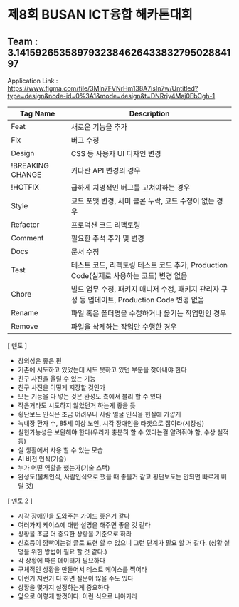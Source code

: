 # 제8회 BUSAN ICT융합 해카톤대회
## Team : 3.141592653589793238462643383279502884197

Application Link : https://www.figma.com/file/3Mln7FVNrHm138A7isIn7w/Untitled?type=design&node-id=0%3A1&mode=design&t=DNRriy4Maj0EbCgh-1

|Tag Name|Description|
|---|---|
|Feat| 새로운 기능을 추가|
|Fix| 버그 수정|
|Design| CSS 등 사용자 UI 디자인 변경|
|!BREAKING CHANGE| 커다란 API 변경의 경우|
|!HOTFIX| 급하게 치명적인 버그를 고쳐야하는 경우|
|Style| 코드 포맷 변경, 세미 콜론 누락, 코드 수정이 없는 경우|
|Refactor| 프로덕션 코드 리팩토링|
|Comment| 필요한 주석 추가 및 변경|
|Docs| 문서 수정|
|Test| 테스트 코드, 리펙토링 테스트 코드 추가, Production Code(실제로 사용하는 코드) 변경 없음|
|Chore| 빌드 업무 수정, 패키지 매니저 수정, 패키지 관리자 구성 등 업데이트, Production Code 변경 없음|
|Rename| 파일 혹은 폴더명을 수정하거나 옮기는 작업만인 경우|
|Remove| 파일을 삭제하는 작업만 수행한 경우|

[ 멘토 ]
* 창의성은 좋은 편
* 기존에 시도하고 있었는데 시도 못하고 있던 부분을 찾아내야 한다
* 친구 사진을 올릴 수 있는 기능
* 친구 사진을 어떻게 저장할 것인가
* 모든 기능을 다 넣는 것은 완성도 측에서 불리 할 수 있다
* 작은거라도 시도하지 않았던거 하는게 좋을 듯
* 횡단보도 인식은 조금 어려우니 사람 얼굴 인식을 현실에 가깝게
* 녹내장 환자 수, 85세 이상 노인, 시각 장애인을 타겟으로 잡아라(시장성)
* 실현가능성은 보완해야 한다(우리가 충분히 할 수 있다는걸 알려줘야 함, 수상 실적 등)
* 실 생활에서 사용 할 수 있는 모습
* AI 비전 인식(기술)
* 누가 어떤 역할을 했는가(기술 스택)
* 완성도(물체인식, 사람인식으로 했을 때 좋을거 같고 횡단보도는 안되면 빠르게 버릴 것)

[ 멘토 2 ]
* 시각 장애인을 도와주는 가이드 좋은거 같다
* 여러가지 케이스에 대한 설명을 해주면 좋을 것 같다
* 상황을 조금 더 중요한 상황을 기준으로 하라
* 신호등이 깜빡이는걸 글로 표현 할 수 없으니 그런 단계가 필요 할 거 같다. (상황 설명을 위한 방법이 필요 할 것 같다.)
* 각 상황에 따른 데이터가 필요하다
* 구체적인 상황을 만들어서 테스트 케이스를 찍어라
* 이런거 저런거 다 하면 질문이 많을 수도 있다
* 상황을 몇가지 설정하는게 중요하다
* 앞으로 이렇게 할것이다. 이런 식으로 나아가라